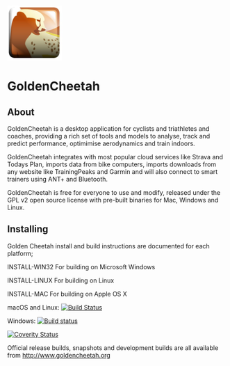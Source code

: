 <img src="src/Resources/images/gc.png" height="25%" width="25%">

# GoldenCheetah

## About 

GoldenCheetah is a desktop application for cyclists and triathletes and coaches, providing a rich set of tools and models to analyse, track and predict performance, optimimise aerodynamics and train indoors.

GoldenCheetah integrates with most popular cloud services like Strava and Todays Plan, imports data from bike computers, imports downloads from any website like TrainingPeaks and Garmin and will also connect to smart trainers using ANT+ and Bluetooth.

GoldenCheetah is free for everyone to use and modify, released under the GPL v2 open source license with pre-built binaries for Mac, Windows and Linux.

## Installing 

Golden Cheetah install and build instructions are documented
for each platform;

INSTALL-WIN32   For building on Microsoft Windows

INSTALL-LINUX   For building on Linux

INSTALL-MAC     For building on Apple OS X


macOS and Linux: [![Build Status](https://travis-ci.org/GoldenCheetah/GoldenCheetah.svg?branch=master)](https://travis-ci.org/GoldenCheetah/GoldenCheetah)

Windows: [![Build status](https://ci.appveyor.com/api/projects/status/i6dwn4m8oyu52ihi?svg=true)](https://ci.appveyor.com/project/Joern-R/goldencheetah-knhd8)

[![Coverity Status](https://scan.coverity.com/projects/7503/badge.svg)](https://scan.coverity.com/projects/goldencheetah-goldencheetah)

Official release builds, snapshots and development builds are all available from http://www.goldencheetah.org
